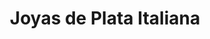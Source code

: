 ---
title: "Joyas de Plata Italiana"
url: /ciudad-del-este/joyas-de-plata-italiana/
shop: joyería
---